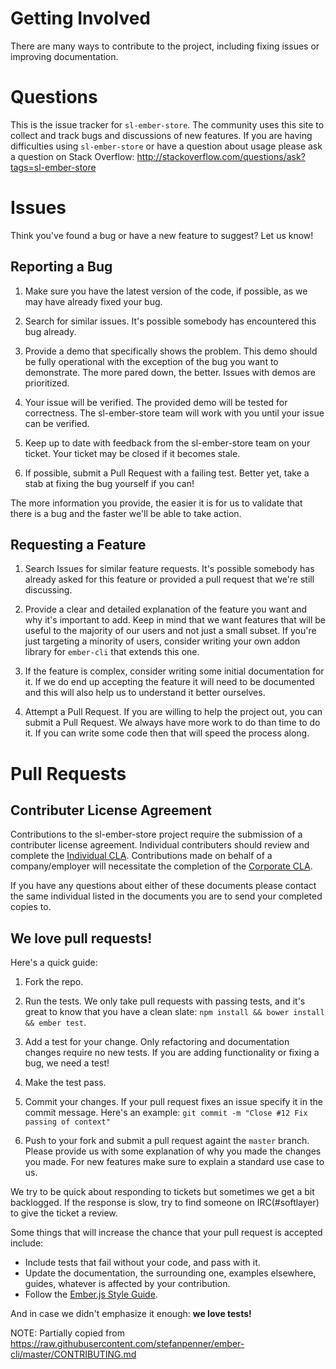 # Getting Involved

There are many ways to contribute to the project, including fixing issues or improving documentation.

# Questions

This is the issue tracker for `sl-ember-store`. The community uses this site to collect and track bugs and
discussions of new features. If you are having difficulties using `sl-ember-store` or have a question about usage
please ask a question on Stack Overflow: http://stackoverflow.com/questions/ask?tags=sl-ember-store

# Issues

Think you've found a bug or have a new feature to suggest? Let us know!

## Reporting a Bug

1. Make sure you have the latest version of the code, if possible, as we may have already fixed your bug.

2. Search for similar issues. It's possible somebody has encountered this bug already.

3. Provide a demo that specifically shows the problem. This demo should be fully operational with the exception of
the bug you want to demonstrate. The more pared down, the better. Issues with demos are prioritized.

4. Your issue will be verified. The provided demo will be tested for correctness. The sl-ember-store team will work
with you until your issue can be verified.

5. Keep up to date with feedback from the sl-ember-store team on your ticket. Your ticket may be closed if it becomes
stale.

6. If possible, submit a Pull Request with a failing test. Better yet, take
a stab at fixing the bug yourself if you can!

The more information you provide, the easier it is for us to validate that
there is a bug and the faster we'll be able to take action.

## Requesting a Feature

1. Search Issues for similar feature requests. It's possible somebody has already asked
for this feature or provided a pull request that we're still discussing.

2. Provide a clear and detailed explanation of the feature you want and why it's important to add. Keep in mind that
we want features that will be useful to the majority of our users and not just a small subset. If you're just
targeting a minority of users, consider writing your own addon library for `ember-cli` that extends this one.

3. If the feature is complex, consider writing some initial documentation for it. If we do end up accepting the
feature it will need to be documented and this will also help us to understand it better ourselves.

4. Attempt a Pull Request. If you are willing to help the project out, you can submit a Pull Request. We always have
more work to do than time to do it. If you can write some code then that will speed the process along.

# Pull Requests

## Contributer License Agreement
Contributions to the sl-ember-store project require the submission of a contributer license agreement. Individual
contributers should review and complete the [Individual CLA](CLA-INDIVIDUAL.md). Contributions made on behalf of a
company/employer will necessitate the completion of the [Corporate CLA](CLA-CORPORATE.md).

If you have any questions about either of these documents please contact the same individual listed in the documents
you are to send your completed copies to.

## We love pull requests!
Here's a quick guide:

1. Fork the repo.

2. Run the tests. We only take pull requests with passing tests, and it's great to know that you have a clean slate:
`npm install && bower install && ember test`.

3. Add a test for your change. Only refactoring and documentation changes require no new tests. If you are adding
functionality or fixing a bug, we need a test!

4. Make the test pass.

5. Commit your changes. If your pull request fixes an issue specify it in the commit message. Here's an example:
`git commit -m "Close #12 Fix passing of context"`

6. Push to your fork and submit a pull request againt the `master` branch. Please provide us with some explanation
of why you made the changes you made. For new features make sure to explain a standard use case to us.

We try to be quick about responding to tickets but sometimes we get a bit backlogged.  If the response is slow, try
to find someone on IRC(#softlayer) to give the ticket a review.

Some things that will increase the chance that your pull request is accepted include:

* Include tests that fail without your code, and pass with it.
* Update the documentation, the surrounding one, examples elsewhere, guides, whatever is affected by your contribution.
* Follow the [Ember.js Style Guide](https://github.com/softlayer/ember-style-guide).


And in case we didn't emphasize it enough: **we love tests!**

NOTE: Partially copied from https://raw.githubusercontent.com/stefanpenner/ember-cli/master/CONTRIBUTING.md
